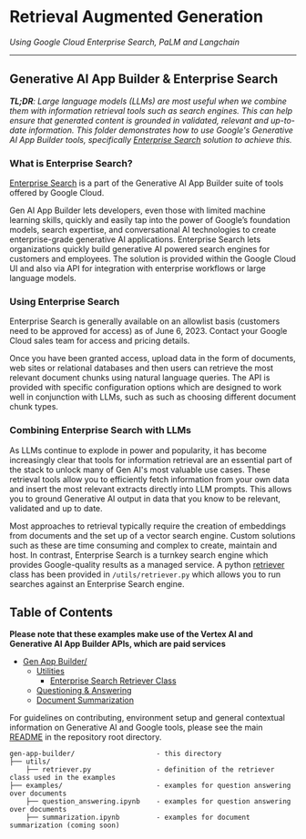 # Retrieval Augmented Generation

_Using Google Cloud Enterprise Search, PaLM and Langchain_

---

## Generative AI App Builder & Enterprise Search

_**TL;DR**: Large language models (LLMs) are most useful when we combine them with information retrieval tools such as search engines. This can help ensure that generated content is grounded in validated, relevant and up-to-date information._
_This folder demonstrates how to use Google's Generative AI App Builder tools, specifically [Enterprise Search](https://cloud.google.com/enterprise-search) solution to achieve this._

### What is Enterprise Search?

[Enterprise Search](https://cloud.google.com/enterprise-search) is a part of the Generative AI App Builder suite of tools offered by Google Cloud.

Gen AI App Builder lets developers, even those with limited machine learning skills, quickly and easily tap into the power of Google’s foundation models, search expertise, and conversational AI technologies to create enterprise-grade generative AI applications.
Enterprise Search lets organizations quickly build generative AI powered search engines for customers and employees. The solution is provided within the Google Cloud UI and also via API for integration with enterprise workflows or large language models.

### Using Enterprise Search

Enterprise Search is generally available on an allowlist basis (customers need to be approved for access) as of June 6, 2023. Contact your Google Cloud sales team for access and pricing details.

Once you have been granted access, upload data in the form of documents, web sites or relational databases and then users can retrieve the most relevant document chunks using natural language queries. The API is provided with specific configuration options which are designed to work well in conjunction with LLMs, such as such as choosing different document chunk types.

### Combining Enterprise Search with LLMs

As LLMs continue to explode in power and popularity, it has become increasingly clear that tools for information retrieval are an essential part of the stack to unlock many of Gen AI's most valuable use cases.
These retrieval tools allow you to efficiently fetch information from your own data and insert the most relevant extracts directly into LLM prompts. This allows you to ground Generative AI output in data that you know to be relevant, validated and up to date.

Most approaches to retrieval typically require the creation of embeddings from documents and the set up of a vector search engine. Custom solutions such as these are time consuming and complex to create, maintain and host. In contrast, Enterprise Search is a turnkey search engine which provides Google-quality results as a managed service.
A python [retriever](https://python.langchain.com/docs/modules/data_connection/retrievers.html) class has been provided in `/utils/retriever.py` which allows you to run searches against an Enterprise Search engine.

## Table of Contents

**Please note that these examples make use of the Vertex AI and Generative AI App Builder APIs, which are paid services**

- [Gen App Builder/](/)
  - [Utilities](utils/)
    - [Enterprise Search Retriever Class](utils/retriever.py)
  - [Questioning & Answering](examples/question_answering.ipynb)
  - [Document Summarization](examples/summarization.ipynb)

For guidelines on contributing, environment setup and general contextual information on Generative AI and Google tools, please see the main [README](../README.md) in the repository root directory.

```text
gen-app-builder/                    - this directory
├── utils/
    ├── retriever.py                - definition of the retriever class used in the examples
├── examples/                       - examples for question answering over documents
    ├── question_answering.ipynb    - examples for question answering over documents
    ├── summarization.ipynb         - examples for document summarization (coming soon)
```
